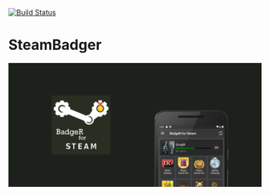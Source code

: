 [![Build Status](https://travis-ci.org/dougmaitelli/SteamBadger.svg?branch=master)](https://travis-ci.org/dougmaitelli/SteamBadger)

# SteamBadger

![demo](https://raw.githubusercontent.com/dougmaitelli/SteamBadger/master/Resource.png)

